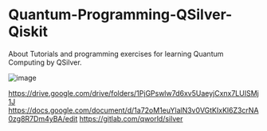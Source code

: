 # Quantum-Programming-QSilver-Qiskit
About Tutorials and programming exercises for learning Quantum Computing by QSilver.

![image](https://user-images.githubusercontent.com/5441882/172074677-4a94a4ab-6617-49dd-a58a-456d0a14aaff.png)

https://drive.google.com/drive/folders/1PjGPswlw7d6xv5UaeyjCxnx7LUISMj1J
https://docs.google.com/document/d/1a72oM1euYlalN3v0VGtKIxKl6Z3crNA0zg8R7Dm4yBA/edit
https://gitlab.com/qworld/silver
